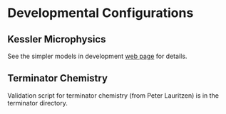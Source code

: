 Developmental Configurations
============================


Kessler Microphysics
--------------------
See the simpler models in development [web page](http://www.cesm.ucar.edu/models/simpler-models-indev/fkessler/index.html) for details.

Terminator Chemistry
--------------------
Validation script for terminator chemistry (from Peter Lauritzen) is in the terminator directory.
